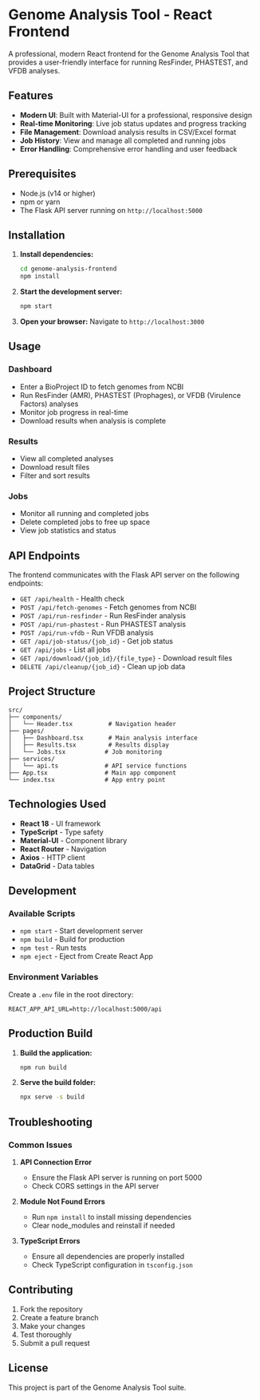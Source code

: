 # Genome Analysis Tool - React Frontend

A professional, modern React frontend for the Genome Analysis Tool that provides a user-friendly interface for running ResFinder, PHASTEST, and VFDB analyses.

## Features

- **Modern UI**: Built with Material-UI for a professional, responsive design
- **Real-time Monitoring**: Live job status updates and progress tracking
- **File Management**: Download analysis results in CSV/Excel format
- **Job History**: View and manage all completed and running jobs
- **Error Handling**: Comprehensive error handling and user feedback

## Prerequisites

- Node.js (v14 or higher)
- npm or yarn
- The Flask API server running on `http://localhost:5000`

## Installation

1. **Install dependencies:**
   ```bash
   cd genome-analysis-frontend
   npm install
   ```

2. **Start the development server:**
   ```bash
   npm start
   ```

3. **Open your browser:**
   Navigate to `http://localhost:3000`

## Usage

### Dashboard
- Enter a BioProject ID to fetch genomes from NCBI
- Run ResFinder (AMR), PHASTEST (Prophages), or VFDB (Virulence Factors) analyses
- Monitor job progress in real-time
- Download results when analysis is complete

### Results
- View all completed analyses
- Download result files
- Filter and sort results

### Jobs
- Monitor all running and completed jobs
- Delete completed jobs to free up space
- View job statistics and status

## API Endpoints

The frontend communicates with the Flask API server on the following endpoints:

- `GET /api/health` - Health check
- `POST /api/fetch-genomes` - Fetch genomes from NCBI
- `POST /api/run-resfinder` - Run ResFinder analysis
- `POST /api/run-phastest` - Run PHASTEST analysis
- `POST /api/run-vfdb` - Run VFDB analysis
- `GET /api/job-status/{job_id}` - Get job status
- `GET /api/jobs` - List all jobs
- `GET /api/download/{job_id}/{file_type}` - Download result files
- `DELETE /api/cleanup/{job_id}` - Clean up job data

## Project Structure

```
src/
├── components/
│   └── Header.tsx          # Navigation header
├── pages/
│   ├── Dashboard.tsx       # Main analysis interface
│   ├── Results.tsx         # Results display
│   └── Jobs.tsx           # Job monitoring
├── services/
│   └── api.ts             # API service functions
├── App.tsx                # Main app component
└── index.tsx              # App entry point
```

## Technologies Used

- **React 18** - UI framework
- **TypeScript** - Type safety
- **Material-UI** - Component library
- **React Router** - Navigation
- **Axios** - HTTP client
- **DataGrid** - Data tables

## Development

### Available Scripts

- `npm start` - Start development server
- `npm build` - Build for production
- `npm test` - Run tests
- `npm eject` - Eject from Create React App

### Environment Variables

Create a `.env` file in the root directory:

```env
REACT_APP_API_URL=http://localhost:5000/api
```

## Production Build

1. **Build the application:**
   ```bash
   npm run build
   ```

2. **Serve the build folder:**
   ```bash
   npx serve -s build
   ```

## Troubleshooting

### Common Issues

1. **API Connection Error**
   - Ensure the Flask API server is running on port 5000
   - Check CORS settings in the API server

2. **Module Not Found Errors**
   - Run `npm install` to install missing dependencies
   - Clear node_modules and reinstall if needed

3. **TypeScript Errors**
   - Ensure all dependencies are properly installed
   - Check TypeScript configuration in `tsconfig.json`

## Contributing

1. Fork the repository
2. Create a feature branch
3. Make your changes
4. Test thoroughly
5. Submit a pull request

## License

This project is part of the Genome Analysis Tool suite. 